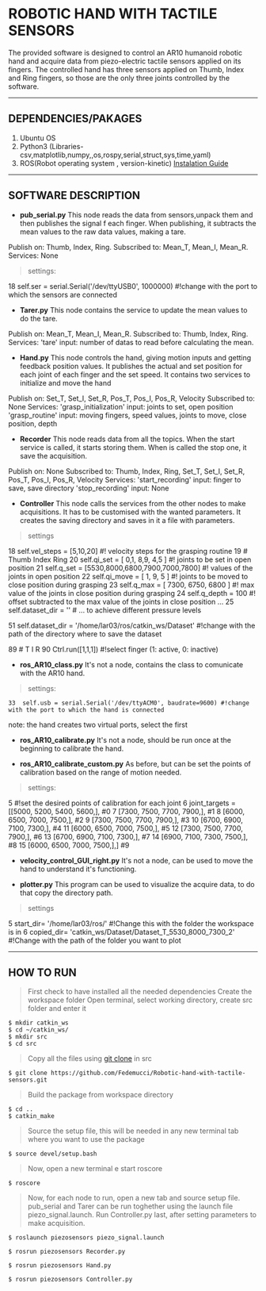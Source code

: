 # ROBOTIC HAND WITH TACTILE SENSORS 
The provided software is designed to control an AR10 humanoid robotic hand and acquire data from piezo-electric tactile sensors applied on its fingers.
The controlled hand has three sensors applied on Thumb, Index and Ring fingers, so those are the only three joints controlled by the software.


***
## DEPENDENCIES/PAKAGES
1. Ubuntu OS
2. Python3 (Libraries-csv,matplotlib,numpy,,os,rospy,serial,struct,sys,time,yaml)
3. ROS(Robot operating system , version-kinetic) [Instalation Guide](http://wiki.ros.org/ROS/Installation "ROS")


***
## SOFTWARE DESCRIPTION
* **pub_serial.py**
This node reads the data from sensors,unpack them and then publishes the signal f each finger.
When publishing, it subtracts the mean values to the raw data values, making a tare.

Publish on:	Thumb, Index, Ring.
Subscribed to:	Mean_T, Mean_I, Mean_R.
Services: None

> settings:

18	self.ser = serial.Serial('/dev/ttyUSB0', 1000000)	#!change with the port to which the sensors are connected


* **Tarer.py**
This node contains the service to update the mean values to do the tare.

Publish on:	Mean_T, Mean_I, Mean_R.
Subscribed to:	Thumb, Index, Ring.
Services: 	'tare' input: number of datas to read before calculating the mean.


* **Hand.py**
This node controls the hand, giving motion inputs and getting feedback position values. It publishes the actual and set position for each joint of each finger and the set speed. It contains two services to initialize and move the hand

Publish on:	Set_T, Set_I, Set_R, Pos_T, Pos_I, Pos_R, Velocity
Subscribed to:	None
Services:	'grasp_initialization'	input:	joints to set, open position
		'grasp_routine'		input:	moving fingers, speed values,
						joints to move, close position, depth

* **Recorder**
This node reads data from all the topics. When the start service is called, it starts storing them.
When is called the stop one, it save the acquisition.

Publish on:	None
Subscribed to:	Thumb, Index, Ring, Set_T, Set_I, Set_R, Pos_T, Pos_I, Pos_R, Velocity
Services:	'start_recording'	input: finger to save, save directory
		'stop_recording'	input: None

* **Controller**
This node calls the services from the other nodes to make acquisitions. It has to be customised with the wanted parameters. It creates the saving directory and saves in it a file with parameters.

> settings

18	self.vel_steps = [5,10,20]	#! velocity steps for the grasping routine 
19	#                 Thumb     Index     Ring
20      self.qi_set =  [   0,1,      8,9,      4,5   ]	#! joints to be set in open position
21      self.q_set =   [5530,8000,6800,7900,7000,7800]	#! values of the joints in open position
22      self.qi_move = [    1,        9,        5    ]	#! joints to be moved to close position during grasping
23      self.q_max =   [   7300,     6750,     6800  ]	#! max value of the joints in close position during grasping
24      self.q_depth = 100                            	#! offset subtracted to the max value of the joints in close position ...
25      self.dataset_dir = ''                         	# ... to achieve different pressure levels

51	self.dataset_dir = '/home/lar03/ros/catkin_ws/Dataset'	#!change with the path of the directory where to save the dataset

89	#         T I R
90	Ctrl.run([1,1,1])	#!select finger (1: active, 0: inactive)

* **ros_AR10_class.py**
It's not a node, contains the class to comunicate with the AR10 hand.
> settings:
```
33	self.usb = serial.Serial('/dev/ttyACM0', baudrate=9600)	#!change with the port to which the hand is connected
```
note: the hand creates two virtual ports, select the first

* **ros_AR10_calibrate.py**
It's not a node, should be run once at the beginning to calibrate the hand.

* **ros_AR10_calibrate_custom.py**
As before, but can be set the points of calibration based on the range of motion needed.

> settings:

 5	#!set the desired points of calibration for each joint
 6	joint_targets = [[5000, 5200, 5400, 5600,],  #0
 7	                 [7300, 7500, 7700, 7900,],  #1
 8      	         [6000, 6500, 7000, 7500,],  #2
 9      	         [7300, 7500, 7700, 7900,],  #3
10      	         [6700, 6900, 7100, 7300,],  #4
11      	         [6000, 6500, 7000, 7500,],  #5
12      	         [7300, 7500, 7700, 7900,],  #6
13      	         [6700, 6900, 7100, 7300,],  #7
14      	         [6900, 7100, 7300, 7500,],  #8
15      	         [6000, 6500, 7000, 7500,],] #9

* **velocity_control_GUI_right.py**
It's not a node, can be used to move the hand to understand it's functioning.

* **plotter.py**
This program can be used to visualize the acquire data, to do that copy the directory path.

> settings

5	start_dir= '/home/lar03/ros/'     #!Change this with the folder the workspace is in
6	copied_dir= 'catkin_ws/Dataset/Dataset_T_5530_8000_7300_2'  #!Change with the path of the folder you want to plot


***
## HOW TO RUN
> First check to have installed all the needed dependencies
> Create the workspace folder 
> Open terminal, select working directory, create src folder and enter it
```
$ mkdir catkin_ws
$ cd ~/catkin_ws/
$ mkdir src
$ cd src
```
> Copy all the files using [git clone](https://github.com/Fedemucci/Robotic-hand-with-tactile-sensors.git) in src
``` 
$ git clone https://github.com/Fedemucci/Robotic-hand-with-tactile-sensors.git
```
> Build the package from workspace directory
```
$ cd ..
$ catkin_make
```
> Source the setup file, this will be needed in any new terminal tab where you want to use the package
```
$ source devel/setup.bash
```
> Now, open a new terminal e start roscore
```
$ roscore
```
> Now, for each node to run, open a new tab and source setup file.
> pub_serial and Tarer can be run toghether using the launch file piezo_signal.launch.
> Run Controller.py last, after setting parameters to make acquisition.
```
$ roslaunch piezosensors piezo_signal.launch
```
```
$ rosrun piezosensors Recorder.py
```
```
$ rosrun piezosensors Hand.py
```
```
$ rosrun piezosensors Controller.py
```


